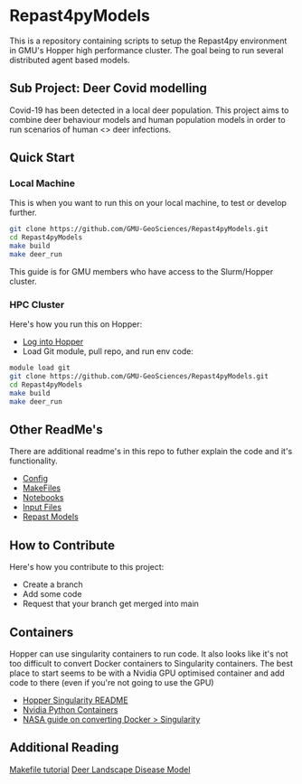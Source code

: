 # Repast4pyModels

This is a repository containing scripts to setup the Repast4py environment in GMU's Hopper high performance cluster. The goal being to run several distributed agent based models.

## Sub Project: Deer Covid modelling

Covid-19 has been detected in a local deer population. This project aims to combine deer behaviour models and human population models in order to run scenarios of human <> deer infections.

## Quick Start

### Local Machine
This is when you want to run this on your local machine, to test or develop further.

```bash
git clone https://github.com/GMU-GeoSciences/Repast4pyModels.git 
cd Repast4pyModels
make build
make deer_run
```


This guide is for GMU members who have access to the Slurm/Hopper cluster.

### HPC Cluster
Here's how you run this on Hopper:

- [Log into Hopper](https://wiki.orc.gmu.edu/mkdocs/Logging_Into_Hopper/)
- Load Git module, pull repo, and run env code:

```bash
module load git
git clone https://github.com/GMU-GeoSciences/Repast4pyModels.git 
cd Repast4pyModels
make build
make deer_run
```

## Other ReadMe's
There are additional readme's in this repo to futher explain the code and it's functionality.

- [Config](./config/README.md)
- [MakeFiles](./make-scripts/README.md)
- [Notebooks](./Notebooks/README.md)
- [Input Files](./input/README.md)
- [Repast Models](./repast4py/README.md)


## How to Contribute

Here's how you contribute to this project:

- Create a branch
- Add some code
- Request that your branch get merged into main

## Containers

Hopper can use singularity containers to run code. It also looks like it's not too difficult to convert Docker containers to Singularity containers. The best place to start seems to be with a Nvidia GPU optimised container and add code to there (even if you're not going to use the GPU)

- [Hopper Singularity README](https://wiki.orc.gmu.edu/mkdocs/Containerized_jobs_on_Hopper/)
- [Nvidia Python Containers](https://catalog.ngc.nvidia.com/orgs/nvidia/teams/distroless/containers/python/tags)
- [NASA guide on converting Docker > Singularity](https://www.nas.nasa.gov/hecc/support/kb/converting-docker-images-to-singularity-for-use-on-pleiades_643.html)

## Additional Reading

[Makefile tutorial](https://makefiletutorial.com/#the-essence-of-make)
[Deer Landscape Disease Model](https://www.researchgate.net/publication/363077733_The_effect_of_landscape_transmission_mode_and_social_behavior_on_disease_transmission_Simulating_the_transmission_of_chronic_wasting_disease_in_white-tailed_deer_Odocoileus_virginianus_populations_usi)
